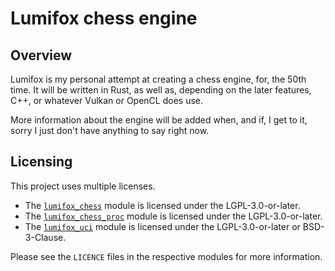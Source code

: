 # Lumifox chess engine

## Overview

Lumifox is my personal attempt at creating a chess engine, for, the 50th time. It will be written in Rust, as well as, depending on the later features, C++, or whatever Vulkan or OpenCL does use.

More information about the engine will be added when, and if, I get to it, sorry I just don't have anything to say right now.

## Licensing

This project uses multiple licenses.

- The [`lumifox_chess`](./modules/chess) module is licensed under the LGPL-3.0-or-later.
- The [`lumifox_chess_proc`](./modules/proc/) module is licensed under the LGPL-3.0-or-later.
- The [`lumifox_uci`](./modules/uci/) module is licensed under the LGPL-3.0-or-later or BSD-3-Clause.

Please see the `LICENCE` files in the respective modules for more information.
